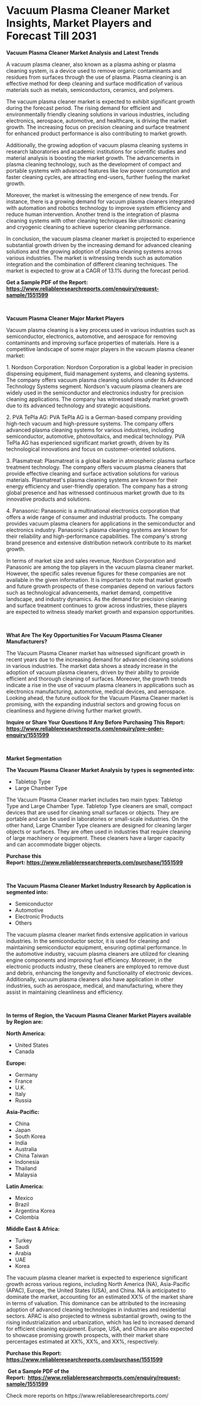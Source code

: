 <p><h1>Vacuum Plasma Cleaner Market Insights, Market Players and Forecast Till 2031</h1></p><p><strong>Vacuum Plasma Cleaner Market Analysis and Latest Trends</strong></p>
<p><p>A vacuum plasma cleaner, also known as a plasma ashing or plasma cleaning system, is a device used to remove organic contaminants and residues from surfaces through the use of plasma. Plasma cleaning is an effective method for deep cleaning and surface modification of various materials such as metals, semiconductors, ceramics, and polymers.</p><p>The vacuum plasma cleaner market is expected to exhibit significant growth during the forecast period. The rising demand for efficient and environmentally friendly cleaning solutions in various industries, including electronics, aerospace, automotive, and healthcare, is driving the market growth. The increasing focus on precision cleaning and surface treatment for enhanced product performance is also contributing to market growth.</p><p>Additionally, the growing adoption of vacuum plasma cleaning systems in research laboratories and academic institutions for scientific studies and material analysis is boosting the market growth. The advancements in plasma cleaning technology, such as the development of compact and portable systems with advanced features like low power consumption and faster cleaning cycles, are attracting end-users, further fueling the market growth.</p><p>Moreover, the market is witnessing the emergence of new trends. For instance, there is a growing demand for vacuum plasma cleaners integrated with automation and robotics technology to improve system efficiency and reduce human intervention. Another trend is the integration of plasma cleaning systems with other cleaning techniques like ultrasonic cleaning and cryogenic cleaning to achieve superior cleaning performance.</p><p>In conclusion, the vacuum plasma cleaner market is projected to experience substantial growth driven by the increasing demand for advanced cleaning solutions and the growing adoption of plasma cleaning systems across various industries. The market is witnessing trends such as automation integration and the combination of different cleaning techniques. The market is expected to grow at a CAGR of 13.1% during the forecast period.</p></p>
<p><strong>Get a Sample PDF of the Report:&nbsp; <a href="https://www.reliableresearchreports.com/enquiry/request-sample/1551599">https://www.reliableresearchreports.com/enquiry/request-sample/1551599</a></strong></p>
<p>&nbsp;</p>
<p><strong>Vacuum Plasma Cleaner Major Market Players</strong></p>
<p><p>Vacuum plasma cleaning is a key process used in various industries such as semiconductor, electronics, automotive, and aerospace for removing contaminants and improving surface properties of materials. Here is a competitive landscape of some major players in the vacuum plasma cleaner market:</p><p>1. Nordson Corporation: Nordson Corporation is a global leader in precision dispensing equipment, fluid management systems, and cleaning systems. The company offers vacuum plasma cleaning solutions under its Advanced Technology Systems segment. Nordson's vacuum plasma cleaners are widely used in the semiconductor and electronics industry for precision cleaning applications. The company has witnessed steady market growth due to its advanced technology and strategic acquisitions.</p><p>2. PVA TePla AG: PVA TePla AG is a German-based company providing high-tech vacuum and high-pressure systems. The company offers advanced plasma cleaning systems for various industries, including semiconductor, automotive, photovoltaics, and medical technology. PVA TePla AG has experienced significant market growth, driven by its technological innovations and focus on customer-oriented solutions.</p><p>3. Plasmatreat: Plasmatreat is a global leader in atmospheric plasma surface treatment technology. The company offers vacuum plasma cleaners that provide effective cleaning and surface activation solutions for various materials. Plasmatreat's plasma cleaning systems are known for their energy efficiency and user-friendly operation. The company has a strong global presence and has witnessed continuous market growth due to its innovative products and solutions.</p><p>4. Panasonic: Panasonic is a multinational electronics corporation that offers a wide range of consumer and industrial products. The company provides vacuum plasma cleaners for applications in the semiconductor and electronics industry. Panasonic's plasma cleaning systems are known for their reliability and high-performance capabilities. The company's strong brand presence and extensive distribution network contribute to its market growth.</p><p>In terms of market size and sales revenue, Nordson Corporation and Panasonic are among the top players in the vacuum plasma cleaner market. However, the specific sales revenue figures for these companies are not available in the given information. It is important to note that market growth and future growth prospects of these companies depend on various factors such as technological advancements, market demand, competitive landscape, and industry dynamics. As the demand for precision cleaning and surface treatment continues to grow across industries, these players are expected to witness steady market growth and expansion opportunities.</p></p>
<p>&nbsp;</p>
<p><strong>What Are The Key Opportunities For Vacuum Plasma Cleaner Manufacturers?</strong></p>
<p><p>The Vacuum Plasma Cleaner market has witnessed significant growth in recent years due to the increasing demand for advanced cleaning solutions in various industries. The market data shows a steady increase in the adoption of vacuum plasma cleaners, driven by their ability to provide efficient and thorough cleaning of surfaces. Moreover, the growth trends indicate a rise in the use of vacuum plasma cleaners in applications such as electronics manufacturing, automotive, medical devices, and aerospace. Looking ahead, the future outlook for the Vacuum Plasma Cleaner market is promising, with the expanding industrial sectors and growing focus on cleanliness and hygiene driving further market growth.</p></p>
<p><strong>Inquire or Share Your Questions If Any Before Purchasing This Report: <a href="https://www.reliableresearchreports.com/enquiry/pre-order-enquiry/1551599">https://www.reliableresearchreports.com/enquiry/pre-order-enquiry/1551599</a></strong></p>
<p>&nbsp;</p>
<p><strong>Market Segmentation</strong></p>
<p><strong>The Vacuum Plasma Cleaner Market Analysis by types is segmented into:</strong></p>
<p><ul><li>Tabletop Type</li><li>Large Chamber Type</li></ul></p>
<p><p>The Vacuum Plasma Cleaner market includes two main types: Tabletop Type and Large Chamber Type. Tabletop Type cleaners are small, compact devices that are used for cleaning small surfaces or objects. They are portable and can be used in laboratories or small-scale industries. On the other hand, Large Chamber Type cleaners are designed for cleaning larger objects or surfaces. They are often used in industries that require cleaning of large machinery or equipment. These cleaners have a larger capacity and can accommodate bigger objects.</p></p>
<p><strong>Purchase this Report:&nbsp;<a href="https://www.reliableresearchreports.com/purchase/1551599">https://www.reliableresearchreports.com/purchase/1551599</a></strong></p>
<p>&nbsp;</p>
<p><strong>The Vacuum Plasma Cleaner Market Industry Research by Application is segmented into:</strong></p>
<p><ul><li>Semiconductor</li><li>Automotive</li><li>Electronic Products</li><li>Others</li></ul></p>
<p><p>The vacuum plasma cleaner market finds extensive application in various industries. In the semiconductor sector, it is used for cleaning and maintaining semiconductor equipment, ensuring optimal performance. In the automotive industry, vacuum plasma cleaners are utilized for cleaning engine components and improving fuel efficiency. Moreover, in the electronic products industry, these cleaners are employed to remove dust and debris, enhancing the longevity and functionality of electronic devices. Additionally, vacuum plasma cleaners also have application in other industries, such as aerospace, medical, and manufacturing, where they assist in maintaining cleanliness and efficiency.</p></p>
<p>&nbsp;</p>
<p><strong>In terms of Region, the Vacuum Plasma Cleaner Market Players available by Region are:</strong></p>
<p>
    <p> <strong> North America: </strong>
        <ul>
            <li>United States</li>
            <li>Canada</li>
        </ul>
        </p> 
    <p> <strong> Europe: </strong>
        <ul>
            <li>Germany</li>
            <li>France</li>
            <li>U.K.</li>
            <li>Italy</li>
            <li>Russia</li>
        </ul>
        </p> 
    <p> <strong> Asia-Pacific: </strong>
        <ul>
            <li>China</li>
            <li>Japan</li>
            <li>South Korea</li>
            <li>India</li>
            <li>Australia</li>
            <li>China Taiwan</li>
            <li>Indonesia</li>
            <li>Thailand</li>
            <li>Malaysia</li>
        </ul>
        </p> 
    <p> <strong> Latin America: </strong>
        <ul>
            <li>Mexico</li>
            <li>Brazil</li>
            <li>Argentina Korea</li>
            <li>Colombia</li>
        </ul>
        </p> 
    <p> <strong> Middle East & Africa: </strong>
        <ul>
            <li>Turkey</li>
            <li>Saudi</li>
            <li>Arabia</li>
            <li>UAE</li>
            <li>Korea</li>
        </ul>
    </p>
    </p>
<p><p>The vacuum plasma cleaner market is expected to experience significant growth across various regions, including North America (NA), Asia-Pacific (APAC), Europe, the United States (USA), and China. NA is anticipated to dominate the market, accounting for an estimated XX% of the market share in terms of valuation. This dominance can be attributed to the increasing adoption of advanced cleaning technologies in industries and residential sectors. APAC is also projected to witness substantial growth, owing to the rising industrialization and urbanization, which has led to increased demand for efficient cleaning equipment. Europe, USA, and China are also expected to showcase promising growth prospects, with their market share percentages estimated at XX%, XX%, and XX%, respectively.</p></p>
<p><strong>Purchase this Report: <a href="https://www.reliableresearchreports.com/purchase/1551599">https://www.reliableresearchreports.com/purchase/1551599</a></strong></p>
<p>&nbsp;<strong>Get a Sample PDF of the Report:&nbsp;&nbsp;<a href="https://www.reliableresearchreports.com/enquiry/request-sample/1551599">https://www.reliableresearchreports.com/enquiry/request-sample/1551599</a></strong></p>
<p><strong></strong></p>
<p>Check more reports on https://www.reliableresearchreports.com/</p>